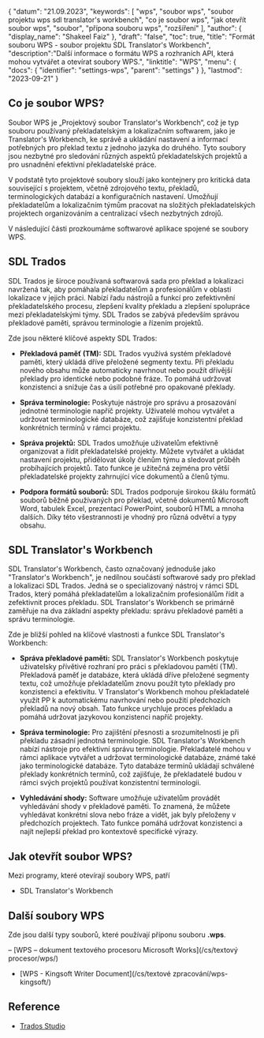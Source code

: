 {
"datum": "21.09.2023",
  "keywords": [
"wps",
"soubor wps",
"soubor projektu wps sdl translator's workbench",
"co je soubor wps",
"jak otevřít soubor wps",
"soubor",
"přípona souboru wps",
"rozšíření"
],
  "author": {
"display_name": "Shakeel Faiz"
},
"draft": "false",
"toc": true,
"title": "Formát souboru WPS - soubor projektu SDL Translator's Workbench",
  "description":"Další informace o formátu WPS a rozhraních API, která mohou vytvářet a otevírat soubory WPS.",
  "linktitle": "WPS",
  "menu": {
    "docs": {
      "identifier": "settings-wps",
      "parent": "settings"
}
},
"lastmod": "2023-09-21"
}

## Co je soubor WPS?

Soubor WPS je „Projektový soubor Translator's Workbench“, což je typ souboru používaný překladatelským a lokalizačním softwarem, jako je Translator's Workbench, ke správě a ukládání nastavení a informací potřebných pro překlad textu z jednoho jazyka do druhého. Tyto soubory jsou nezbytné pro sledování různých aspektů překladatelských projektů a pro usnadnění efektivní překladatelské práce.

V podstatě tyto projektové soubory slouží jako kontejnery pro kritická data související s projektem, včetně zdrojového textu, překladů, terminologických databází a konfiguračních nastavení. Umožňují překladatelům a lokalizačním týmům pracovat na složitých překladatelských projektech organizováním a centralizací všech nezbytných zdrojů.

V následující části prozkoumáme softwarové aplikace spojené se soubory WPS.

## SDL Trados

SDL Trados je široce používaná softwarová sada pro překlad a lokalizaci navržená tak, aby pomáhala překladatelům a profesionálům v oblasti lokalizace v jejich práci. Nabízí řadu nástrojů a funkcí pro zefektivnění překladatelského procesu, zlepšení kvality překladu a zlepšení spolupráce mezi překladatelskými týmy. SDL Trados se zabývá především správou překladové paměti, správou terminologie a řízením projektů.

Zde jsou některé klíčové aspekty SDL Trados:

- **Překladová paměť (TM):** SDL Trados využívá systém překladové paměti, který ukládá dříve přeložené segmenty textu. Při překladu nového obsahu může automaticky navrhnout nebo použít dřívější překlady pro identické nebo podobné fráze. To pomáhá udržovat konzistenci a snižuje čas a úsilí potřebné pro opakované překlady.

- **Správa terminologie:** Poskytuje nástroje pro správu a prosazování jednotné terminologie napříč projekty. Uživatelé mohou vytvářet a udržovat terminologické databáze, což zajišťuje konzistentní překlad konkrétních termínů v rámci projektu.

- **Správa projektů:** SDL Trados umožňuje uživatelům efektivně organizovat a řídit překladatelské projekty. Můžete vytvářet a ukládat nastavení projektu, přidělovat úkoly členům týmu a sledovat průběh probíhajících projektů. Tato funkce je užitečná zejména pro větší překladatelské projekty zahrnující více dokumentů a členů týmu.

- **Podpora formátů souborů:** SDL Trados podporuje širokou škálu formátů souborů běžně používaných pro překlad, včetně dokumentů Microsoft Word, tabulek Excel, prezentací PowerPoint, souborů HTML a mnoha dalších. Díky této všestrannosti je vhodný pro různá odvětví a typy obsahu.

## SDL Translator's Workbench

SDL Translator's Workbench, často označovaný jednoduše jako "Translator's Workbench", je nedílnou součástí softwarové sady pro překlad a lokalizaci SDL Trados. Jedná se o specializovaný nástroj v rámci SDL Trados, který pomáhá překladatelům a lokalizačním profesionálům řídit a zefektivnit proces překladu. SDL Translator's Workbench se primárně zaměřuje na dva základní aspekty překladu: správu překladové paměti a správu terminologie.

Zde je bližší pohled na klíčové vlastnosti a funkce SDL Translator's Workbench:

- **Správa překladové paměti:** SDL Translator's Workbench poskytuje uživatelsky přívětivé rozhraní pro práci s překladovou pamětí (TM). Překladová paměť je databáze, která ukládá dříve přeložené segmenty textu, což umožňuje překladatelům znovu použít tyto překlady pro konzistenci a efektivitu. V Translator's Workbench mohou překladatelé využít PP k automatickému navrhování nebo použití předchozích překladů na nový obsah. Tato funkce urychluje proces překladu a pomáhá udržovat jazykovou konzistenci napříč projekty.

- **Správa terminologie:** Pro zajištění přesnosti a srozumitelnosti je při překladu zásadní jednotná terminologie. SDL Translator's Workbench nabízí nástroje pro efektivní správu terminologie. Překladatelé mohou v rámci aplikace vytvářet a udržovat terminologické databáze, známé také jako terminologické databáze. Tyto databáze termínů ukládají schválené překlady konkrétních termínů, což zajišťuje, že překladatelé budou v rámci svých projektů používat konzistentní terminologii.

- **Vyhledávání shody:** Software umožňuje uživatelům provádět vyhledávání shody v překladové paměti. To znamená, že můžete vyhledávat konkrétní slova nebo fráze a vidět, jak byly přeloženy v předchozích projektech. Tato funkce pomáhá udržovat konzistenci a najít nejlepší překlad pro kontextově specifické výrazy.

## Jak otevřít soubor WPS?

Mezi programy, které otevírají soubory WPS, patří

- SDL Translator's Workbench

## Další soubory WPS

Zde jsou další typy souborů, které používají příponu souboru **.wps**.

– [WPS – dokument textového procesoru Microsoft Works](/cs/textový procesor/wps/)
- [WPS - Kingsoft Writer Document](/cs/textové zpracování/wps-kingsoft/)

## Reference
* [Trados Studio](https://en.wikipedia.org/wiki/Trados_Studio)
